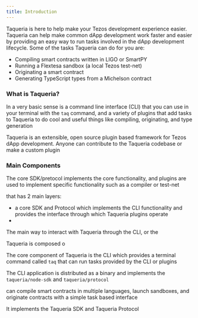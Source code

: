 ```yaml
---
title: Introduction
---
```


Taqueria is here to help make your Tezos development experience easier. Taqueria can help make common dApp development work faster and easier by providing an easy way to run tasks involved in the dApp development lifecycle. Some of the tasks Taqueria can do for you are:
- Compiling smart contracts written in LIGO or SmartPY
- Running a Flextesa sandbox (a local Tezos test-net)
- Originating a smart contract 
- Generating TypeScript types from a Michelson contract


### What is Taqueria?

In a very basic sense is a command line interface (CLI) that you can use in your terminal with the `taq` command, and a variety of plugins that add tasks to Taqueria to do cool and useful things like compiling, originating, and type generation

Taqueria is an extensible, open source plugin based framework for Tezos dApp development. Anyone can contribute to the Taqueria codebase or make a custom plugin

### Main Components

The core SDK/pretocol implements the core functionality, and plugins are used to implement specific functionality such as a compiler or test-net

that has 2 main layers:
- a core SDK and Protocol which implements the CLI functionality and provides the interface through which Taqueria plugins operate
-
The main way to interact with Taqueria through the CLI, or the 

Taqueria is composed o

The core component of Taqueria is the CLI which provides a terminal command called `taq` that can run tasks provided by the CLI or plugins 

The CLI application is distributed as a binary and implements the `taqueria/node-sdk` and `taqueria/protocol`


 can compile smart contracts in multiple languages, launch sandboxes, and originate contracts with a simple task based interface

It implements the Taqueria SDK and Taqueria Protocol 




